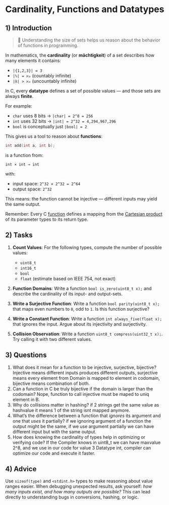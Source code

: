 <!---
{
  "author": "Stephan Bökelmann",
  "first_used": "2025-04-02",
  "keywords": ["Functions", "Cardinality", "Datatypes", "Mengenlehre", "C Language"]
}
--->

# Cardinality, Functions and Datatypes

## 1) Introduction
> 🧮 Understanding the size of sets helps us reason about the behavior of functions in programming.

In mathematics, the **cardinality** (or **mächtigkeit**) of a set describes how many elements it contains:
- `|{1,2,3}| = 3`
- `|ℕ| = ℵ₀` (countably infinite)
- `|ℝ| > ℵ₀` (uncountably infinite)

In C, every **datatype** defines a set of possible values — and those sets are always **finite**.

For example:
- `char` uses 8 bits → `|char| = 2^8 = 256`
- `int` uses 32 bits → `|int| = 2^32 = 4,294,967,296`
- `bool` is conceptually just `|bool| = 2`

This gives us a tool to reason about **functions**:
```c
int add(int a, int b);
```
is a function from:
```
int × int → int
```
with:
- input space: `2^32 × 2^32 = 2^64`
- output space: `2^32`

This means: the function cannot be injective — different inputs may yield the same output.

Remember: Every C [function](https://github.com/STEMgraph/0b6b3ce8-418e-4900-ae42-a6d068389a12) defines a mapping from the [Cartesian product](https://github.com/STEMgraph/e954e47f-3d9d-4707-bea3-1ef3105278f4) of its parameter types to its return type.

## 2) Tasks
1. **Count Values**: For the following types, compute the number of possible values:
   - `uint8_t`
   - `int16_t`
   - `bool`
   - `float` (estimate based on IEEE 754, not exact)

2. **Function Domains**: Write a function `bool is_zero(uint8_t x);` and describe the cardinality of its input- and output-sets.

3. **Write a Surjective Function**: Write a function `bool parity(uint8_t x);` that maps even numbers to `0`, odd to `1`. Is this function surjective?

4. **Write a Constant Function**: Write a function `int always_five(float x);` that ignores the input. Argue about its injectivity and surjectivity.

5. **Collision Observation**: Write a function `uint8_t compress(uint32_t x);`. Try calling it with two different values.

## 3) Questions
1. What does it mean for a function to be injective, surjective, bijective?
   Injective means different inputs produces different outputs, surjective means every element from Domain is mapped to element in codomain, bijective means combination of both.
3. Can a function in C be truly bijective if the domain is larger than the codomain?
   Nope, function to call injective must be maped to uniq element in B.
5. Why do collisions matter in hashing?
   if 2 strings get the same value as hashvalue it means 1 of the string isnt mapped anymore.
7. What’s the difference between a function that *ignores* its argument and one that *uses* it partially?
   if we ignoring argument of a function the output might be the same, if we use argument partially we can have different input but with the same output.
9. How does knowing the cardinality of types help in optimizing or verifying code?
    If the Compiler knows in uint8_t we can have maxvalue 2^8, and we use in our code for value 3 Datatype int, compiler can optimize our code and execute it faster.

## 4) Advice
Use `sizeof(type)` and `<stdint.h>` types to make reasoning about value ranges easier. When debugging unexpected results, ask yourself: *how many inputs exist, and how many outputs are possible?* This can lead directly to understanding bugs in conversions, hashing, or logic.

